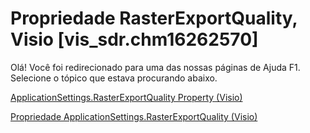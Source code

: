 
# Propriedade RasterExportQuality, Visio [vis_sdr.chm16262570]

Olá! Você foi redirecionado para uma das nossas páginas de Ajuda F1. Selecione o tópico que estava procurando abaixo.

[ApplicationSettings.RasterExportQuality Property (Visio)](http://msdn.microsoft.com/library/2e1ee47c-97ac-e69e-a3a0-5a4e9a600292.aspx)

[Propriedade ApplicationSettings.RasterExportQuality (Visio)](http://msdn.microsoft.com/library/6864bbfd-bb2d-721f-4146-f66974318929%28Office.15%29.aspx)

